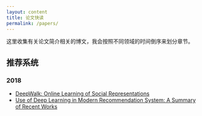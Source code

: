 ```yaml
---
layout: content
title: 论文快读
permalink: /papers/
---
```


这里收集有关论文简介相关的博文，我会按照不同领域的时间倒序来划分章节。

## 推荐系统

### 2018

* [DeepWalk: Online Learning of Social Representations](/2018/01/11/deepwalk)
* [Use of Deep Learning in Modern Recommendation System: A Summary of Recent Works](/2018/01/08/use-of-deep-learning-in-modern-recommendation-system)
